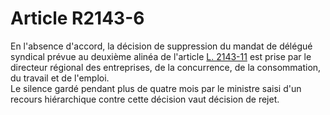 # Article R2143-6

  
En l'absence d'accord, la décision de suppression du mandat de délégué syndical prévue au deuxième alinéa de l'article [L. 2143-11][1] est prise par le directeur régional des entreprises, de la concurrence, de la consommation, du travail et de l'emploi.   
Le silence gardé pendant plus de quatre mois par le ministre saisi d'un recours hiérarchique contre cette décision vaut décision de rejet.

 [1]: /affichCodeArticle.do?cidTexte=LEGITEXT000006072050&idArticle=LEGIARTI000006901635&dateTexte=&categorieLien=cid